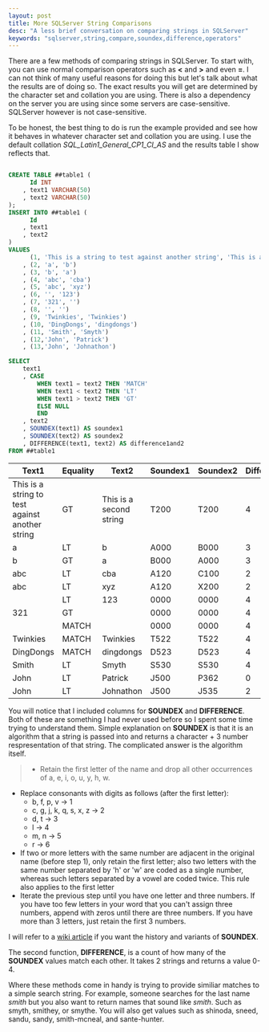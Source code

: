```yaml
---
layout: post
title: More SQLServer String Comparisons
desc: "A less brief conversation on comparing strings in SQLServer"
keywords: "sqlserver,string,compare,soundex,difference,operators"
---
```


There are a few methods of comparing strings in SQLServer.  To start with, you can use normal comparison operators such as **<** and **>** and even **=**.  I can not think of many useful reasons for doing this but let's talk about what the results are of doing so.  The exact results you will get are determined by the character set and collation you are using.  There is also a dependency on the server you are using since some servers are case-sensitive.  SQLServer however is not case-sensitive.

To be honest, the best thing to do is run the example provided and see how it behaves in whatever character set and collation you are using.  I use the default collation *SQL_Latin1_General_CP1_CI_AS* and the results table I show reflects that.

```sql

CREATE TABLE ##table1 (
	  Id INT
	, text1 VARCHAR(50)
	, text2 VARCHAR(50)
);
INSERT INTO ##table1 (
	  Id
	, text1
	, text2
)
VALUES 
	  (1, 'This is a string to test against another string', 'This is a second string')
	, (2, 'a', 'b')
	, (3, 'b', 'a')
	, (4, 'abc', 'cba')
	, (5, 'abc', 'xyz')
	, (6, '', '123')
	, (7, '321', '')
	, (8, '', '')
	, (9, 'Twinkies', 'Twinkies')
	, (10, 'DingDongs', 'dingdongs')
	, (11, 'Smith', 'Smyth')
	, (12,'John', 'Patrick')
	, (13,'John', 'Johnathon')

SELECT
	text1 
	, CASE
		WHEN text1 = text2 THEN 'MATCH'
		WHEN text1 < text2 THEN 'LT'
		WHEN text1 > text2 THEN 'GT'
		ELSE NULL
		END
	, text2
	, SOUNDEX(text1) AS soundex1
	, SOUNDEX(text2) AS soundex2
	, DIFFERENCE(text1, text2) AS difference1and2
FROM ##table1

```

|Text1|Equality|Text2|Soundex1|Soundex2|Difference|
|-----|--------|-----|--------|--------|----------|
|This is a string to test against another string|GT|This is a second string|T200|T200|4|
|a|LT|b|A000|B000|3|
|b|GT|a|B000|A000|3|
|abc|LT|cba|A120|C100|2|
|abc|LT|xyz|A120|X200|2|
||LT|123|0000|0000|4|
|321|GT||0000|0000|4|
||MATCH||0000|0000|4|
|Twinkies|MATCH|Twinkies|T522|T522|4|
|DingDongs|MATCH|dingdongs|D523|D523|4|
|Smith|LT|Smyth|S530|S530|4|
|John|LT|Patrick|J500|P362|0|
|John|LT|Johnathon|J500|J535|2|

You will notice that I included columns for **SOUNDEX** and **DIFFERENCE**.  Both of these are something I had never used before so I spent some time trying to understand them.  Simple explanation on **SOUNDEX** is that it is an algorithm that a string is passed into and returns a character + 3 number respresentation of that string.  The complicated answer is the algorithm itself.

> + Retain the first letter of the name and drop all other occurrences of a, e, i, o, u, y, h, w.
+ Replace consonants with digits as follows (after the first letter):
	+ b, f, p, v → 1
	+ c, g, j, k, q, s, x, z → 2
	+ d, t → 3
	+ l → 4
	+ m, n → 5
	+ r → 6
+ If two or more letters with the same number are adjacent in the original name (before step 1), only retain the first letter; also two letters with the same number separated by 'h' or 'w' are coded as a single number, whereas such letters separated by a vowel are coded twice. This rule also applies to the first letter 
+ Iterate the previous step until you have one letter and three numbers. If you have too few letters in your word that you can't assign three numbers, append with zeros until there are three numbers. If you have more than 3 letters, just retain the first 3 numbers.

I will refer to a [wiki article](http://en.wikipedia.org/wiki/Soundex) if you want the history and variants of **SOUNDEX**. 

The second function, **DIFFERENCE**, is a count of how many of the **SOUNDEX** values match each other.  It takes 2 strings and returns a value 0-4.

Where these methods come in handy is trying to provide similiar matches to a simple search string.  For example, someone searches for the last name *smith* but you also want to return names that sound like *smith*.  Such as smyth, smithey, or smythe.  You will also get values such as shinoda, sneed, sandu, sandy, smith-mcneal, and sante-hunter.
